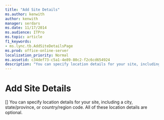 ```yaml
---
title: "Add Site Details"
ms.author: kenwith
author: kenwith
manager: serdars
ms.date: 11/17/2014
ms.audience: ITPro
ms.topic: article
f1_keywords:
- ms.lync.tb.AddSiteDetailsPage
ms.prod: office-online-server
localization_priority: Normal
ms.assetid: c34def73-c5a1-4e89-80c2-f2c6cd654924
description: "You can specify location details for your site, including a city, state/province, or country/region code. All of these location details are optional."
---
```


# Add Site Details
[]
You can specify location details for your site, including a city, state/province, or country/region code. All of these location details are optional.
  

